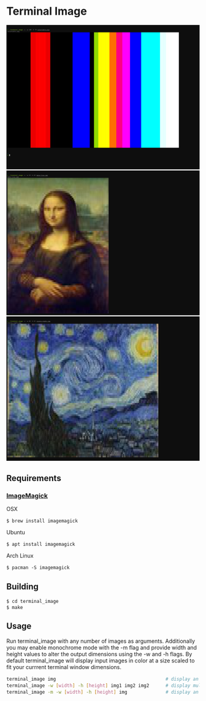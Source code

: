 # Terminal Image

![Example output using a color table image](docs/images/example_color-table.png)
![Example output using an image of Mona Lisa](docs/images/example_mona-lisa.png)
![Example output using an image of Starry Night](docs/images/example_starry-night.png)


## Requirements

### [ImageMagick](https://github.com/ImageMagick/ImageMagick)

OSX
```ShellSession
$ brew install imagemagick
```
Ubuntu
```ShellSession
$ apt install imagemagick
```
Arch Linux
```ShellSession
$ pacman -S imagemagick
```

## Building

```ShellSession
$ cd terminal_image
$ make
```

## Usage

Run terminal_image with any number of images as arguments. Additionally you may enable monochrome mode with the -m flag and provide width and height values to alter the output dimensions using the -w and -h flags. By default terminal_image will display input images in color at a size scaled to fit your currrent terminal window dimensions.

```bash
terminal_image img                                        # display an image in color scaled to fit your terminal window
terminal_image -w [width] -h [height] img1 img2 img2      # display multiple images in color at a specific scale
terminal_image -m -w [width] -h [height] img              # display an image in monochrome mode at a specific scale
```
